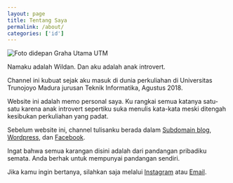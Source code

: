 ```yaml
---
layout: page
title: Tentang Saya
permalink: /about/
categories: ['id']
---
```


![Foto didepan Graha Utama UTM](https://res.cloudinary.com/wellosoft/image/upload/c_scale,w_1280/v1564509091/home/MeBehindAlma.jpg)

Namaku adalah Wildan. Dan aku adalah anak introvert.

Channel ini kubuat sejak aku masuk di dunia perkuliahan di Universitas Trunojoyo Madura jurusan Teknik Informatika, Agustus 2018.

Website ini adalah memo personal saya. Ku rangkai semua katanya satu-satu karena anak introvert sepertiku suka menulis kata-kata meski ditengah kesibukan perkuliahan yang padat.

Sebelum website ini, channel tulisanku berada dalam [Subdomain blog](https://blog.wellosoft.net/), [Wordpress](https://willandgottaloveideas.wordpress.com/), dan [Facebook](/drafts/arsip-facebook).

Ingat bahwa semua karangan disini adalah dari pandangan pribadiku semata. Anda berhak untuk mempunyai pandangan sendiri.

Jika kamu ingin bertanya, silahkan saja melalui [Instagram](https://instagram.com/wiiin0de) atau [Email](mailto:willnode@wellosoft.net).
